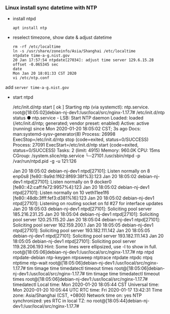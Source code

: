 ### Linux install sync datetime with NTP

- install ntpd

  ```shell
  apt install ntp
  ```

  

- reselect timezone, show date & adjust datetime

  ```shell
  rm -rf /etc/localtime
  ln -s /usr/share/zoneinfo/Asia/Shanghai /etc/localtime 
  ntpdate time-a-g.nist.gov
  20 Jan 17:57:54 ntpdate[27034]: adjust time server 129.6.15.28 offset -0.065345 sec
  date
  Mon Jan 20 18:01:33 CST 2020
  vi /etc/ntp.conf
  ```
  
add `server time-a-g.nist.gov`

- start ntpd

  /etc/init.d/ntp start
  [ ok ] Starting ntp (via systemctl): ntp.service.
  root@[18:05:02]debian-nj-dev1:/usr/local/src/nginx-1.17.7# /etc/init.d/ntp status
  ● ntp.service - LSB: Start NTP daemon
     Loaded: loaded (/etc/init.d/ntp; generated; vendor preset: enabled)
     Active: active (running) since Mon 2020-01-20 18:05:02 CST; 3s ago
       Docs: man:systemd-sysv-generator(8)
    Process: 26998 ExecStop=/etc/init.d/ntp stop (code=exited, status=0/SUCCESS)
    Process: 27091 ExecStart=/etc/init.d/ntp start (code=exited, status=0/SUCCESS)
      Tasks: 2 (limit: 4915)
     Memory: 960.0K
        CPU: 15ms
     CGroup: /system.slice/ntp.service
             └─27101 /usr/sbin/ntpd -p /var/run/ntpd.pid -g -u 121:126
  
  Jan 20 18:05:02 debian-nj-dev1 ntpd[27101]: Listen normally on 8 enp0s8 [fe80::9a9d:1f62:8f69:38f%3]:123
  Jan 20 18:05:02 debian-nj-dev1 ntpd[27101]: Listen normally on 9 docker0 [fe80::42:caff:fe72:9957%4]:123
  Jan 20 18:05:02 debian-nj-dev1 ntpd[27101]: Listen normally on 10 veth11ee1f6 [fe80::48db:3fff:fef3:d381%16]:123
  Jan 20 18:05:02 debian-nj-dev1 ntpd[27101]: Listening on routing socket on fd #27 for interface updates
  Jan 20 18:05:03 debian-nj-dev1 ntpd[27101]: Soliciting pool server 185.216.231.25
  Jan 20 18:05:04 debian-nj-dev1 ntpd[27101]: Soliciting pool server 120.25.115.20
  Jan 20 18:05:04 debian-nj-dev1 ntpd[27101]: Soliciting pool server 162.159.200.1
  Jan 20 18:05:05 debian-nj-dev1 ntpd[27101]: Soliciting pool server 193.182.111.142
  Jan 20 18:05:05 debian-nj-dev1 ntpd[27101]: Soliciting pool server 193.182.111.143
  Jan 20 18:05:05 debian-nj-dev1 ntpd[27101]: Soliciting pool server 119.28.206.193
  Hint: Some lines were ellipsized, use -l to show in full.
  root@[18:05:06]debian-nj-dev1:/usr/local/src/nginx-1.17.7# ntp
  ntpd            ntpdate-debian  ntp-keygen      ntpsweep        ntptrace
  ntpdate         ntpdc           ntpq            ntptime         ntp-wait
  root@[18:05:06]debian-nj-dev1:/usr/local/src/nginx-1.17.7# tim
  timage       time         timedatectl  timeout      times
  root@[18:05:06]debian-nj-dev1:/usr/local/src/nginx-1.17.7# tim
  timage       time         timedatectl  timeout      times
  root@[18:05:06]debian-nj-dev1:/usr/local/src/nginx-1.17.7# timedatectl
        Local time: Mon 2020-01-20 18:05:44 CST
    Universal time: Mon 2020-01-20 10:05:44 UTC
          RTC time: Fri 2020-01-17 13:42:31
         Time zone: Asia/Shanghai (CST, +0800)
   Network time on: yes
  NTP synchronized: yes
   RTC in local TZ: no
  root@[18:05:44]debian-nj-dev1:/usr/local/src/nginx-1.17.7#
  
  ```
  
  ```